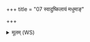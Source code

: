 +++
title = "07 स्वादुष्किलायं मधुमाङ्"

+++
<details><summary>मूलम् (WS)</summary>

स्वादुष्किलायं मधुमाङ् उतायं तीव्रः किलायं रसवाङ् उतायम् ।  
उतो न्वस्य पपिवाङ्समिन्द्रं न कश्चन सहत आहवेषु ॥ ८ ॥
</details>